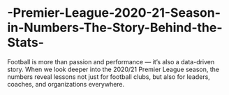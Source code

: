 # -Premier-League-2020-21-Season-in-Numbers-The-Story-Behind-the-Stats-
Football is more than passion and performance — it’s also a data-driven story. When we look deeper into the 2020/21 Premier League season, the numbers reveal lessons not just for football clubs, but also for leaders, coaches, and organizations everywhere.
